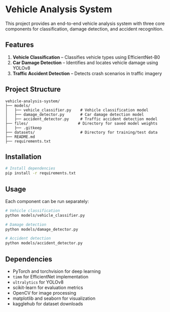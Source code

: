 # Vehicle Analysis System

This project provides an end-to-end vehicle analysis system with three core components for classification, damage detection, and accident recognition.

## Features

1. **Vehicle Classification** – Classifies vehicle types using EfficientNet-B0  
2. **Car Damage Detection** – Identifies and locates vehicle damage using YOLOv8  
3. **Traffic Accident Detection** – Detects crash scenarios in traffic imagery  

## Project Structure

```
vehicle-analysis-system/
├── models/
│   ├── vehicle_classifier.py    # Vehicle classification model
│   ├── damage_detector.py       # Car damage detection model
│   ├── accident_detector.py     # Traffic accident detection model
├── files/                      # Directory for saved model weights
│   ├── .gitkeep
├── datasets/                    # Directory for training/test data
├── README.md
├── requirements.txt                 
```

## Installation

```bash
# Install dependencies
pip install -r requirements.txt
```

## Usage

Each component can be run separately:

```bash
# Vehicle classification
python models/vehicle_classifier.py

# Damage detection
python models/damage_detector.py

# Accident detection
python models/accident_detector.py
```

## Dependencies

* PyTorch and torchvision for deep learning
* `timm` for EfficientNet implementation
* `ultralytics` for YOLOv8
* scikit-learn for evaluation metrics
* OpenCV for image processing
* matplotlib and seaborn for visualization
* kagglehub for dataset downloads